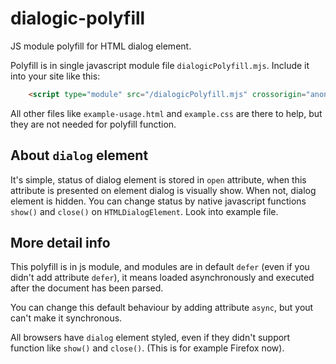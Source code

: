 # dialogic-polyfill
JS module polyfill for HTML dialog element.

Polyfill is in single javascript module file `dialogicPolyfill.mjs`. Include it into your site like this:

``` html
	<script type="module" src="/dialogicPolyfill.mjs" crossorigin="anonymous" integrity="sha256-dHKuaxOuwurk+H26C/fMr3WGod+O7AgrhBQ6b80qc/w="></script>
```

All other files like `example-usage.html` and `example.css` are there to help, but they are not needed for polyfill function.

About `dialog` element
---------------------

It's simple, status of dialog element is stored in `open` attribute, when this attribute is presented on element dialog is visually show. When not, dialog element is hidden. You can change status by native javascript functions `show()` and `close()` on `HTMLDialogElement`. Look into example file.

More detail info
---------------

This polyfill is in js module, and modules are in default `defer` (even if you didn't add attribute `defer`), it means loaded asynchronously and executed after the document has been parsed.

You can change this default behaviour by adding attribute `async`, but yout can't make it synchronous.

All browsers have `dialog` element styled, even if they didn't support function like `show()` and `close()`. (This is for example Firefox now).
